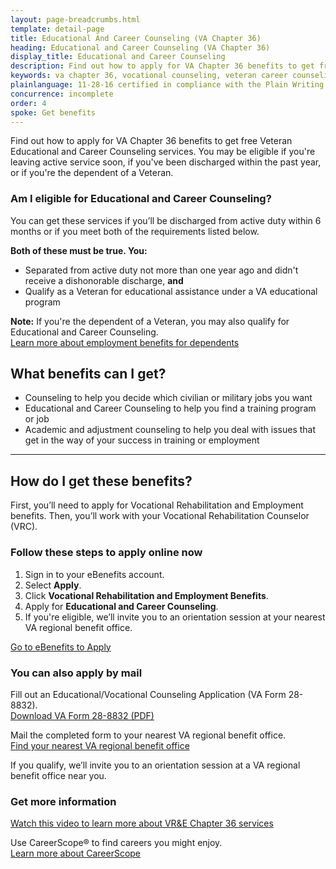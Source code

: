 ```yaml
---
layout: page-breadcrumbs.html
template: detail-page
title: Educational And Career Counseling (VA Chapter 36)
heading: Educational and Career Counseling (VA Chapter 36)
display_title: Educational and Career Counseling
description: Find out how to apply for VA Chapter 36 benefits to get free Veteran Educational and Career (or vocational) Counseling services. You may be eligible if you're leaving active service soon, if you've been discharged within the past year, or if you're the dependent of a Veteran.
keywords: va chapter 36, vocational counseling, veteran career counseling services, career counseling for veterans
plainlanguage: 11-28-16 certified in compliance with the Plain Writing Act
concurrence: incomplete
order: 4
spoke: Get benefits
---
```


<div class="va-introtext">

Find out how to apply for VA Chapter 36 benefits to get free Veteran Educational and Career Counseling services. You may be eligible if you're leaving active service soon, if you've been discharged within the past year, or if you're the dependent of a Veteran.

</div>

<div class="feature" markdown="1">

### Am I eligible for Educational and Career Counseling?

You can get these services if you’ll be discharged from active duty within 6 months or if you meet both of the requirements listed below.

**Both of these must be true. You:**
-	Separated from active duty not more than one year ago and didn't receive a dishonorable discharge, **and**
-	Qualify as a Veteran for educational assistance under a VA educational program

**Note:** If you're the dependent of a Veteran, you may also qualify for Educational and Career Counseling. <br>
[Learn more about employment benefits for dependents](/careers-employment/dependent-benefits/)

</div>

## What benefits can I get?

-	Counseling to help you decide which civilian or military jobs you want
-	Educational and Career Counseling to help you find a training program or job
-	Academic and adjustment counseling to help you deal with issues that get in the way of your success in training or employment

-----

## How do I get these benefits?

First, you’ll need to apply for Vocational Rehabilitation and Employment benefits. Then, you’ll work with your Vocational Rehabilitation Counselor (VRC).

### Follow these steps to apply online now

<ol class="process">
  <li class="process-step list-one">Sign in to your eBenefits account.</li>
  <li class="process-step list-two">Select <b>Apply</b>.</li>
  <li class="process-step list-three">Click <b>Vocational Rehabilitation and Employment Benefits</b>.</li>
  <li class="process-step list-four">Apply for <b>Educational and Career Counseling</b>.</li>
  <li class="process-step list-five">If you're eligible, we’ll invite you to an orientation session at your nearest VA regional benefit office.</li>
</ol>

<a class="usa-button-primary va-button-primary" href="https://www.ebenefits.va.gov/ebenefits/about/feature?feature=vocational-rehabilitation-and-employment">Go to eBenefits to Apply</a>

### You can also apply by mail

Fill out an Educational/Vocational Counseling Application (VA Form 28-8832). <br>
[Download VA Form 28-8832 (PDF)](https://www.vba.va.gov/pubs/forms/VBA-28-8832-ARE.pdf)<br>

Mail the completed form to your nearest VA regional benefit office.<br>
[Find your nearest VA regional benefit office](/find-locations/)

If you qualify, we’ll invite you to an orientation session at a VA regional benefit office near you.

### Get more information

[Watch this video to learn more about VR&E Chapter 36 services](https://www.youtube.com/watch?v=gXtG-LkPqH4&feature=youtu.be) <br>

Use CareerScope&reg; to find careers you might enjoy. <br>
[Learn more about CareerScope](/careers-employment/careerscope-skills-assessment/) <br>


